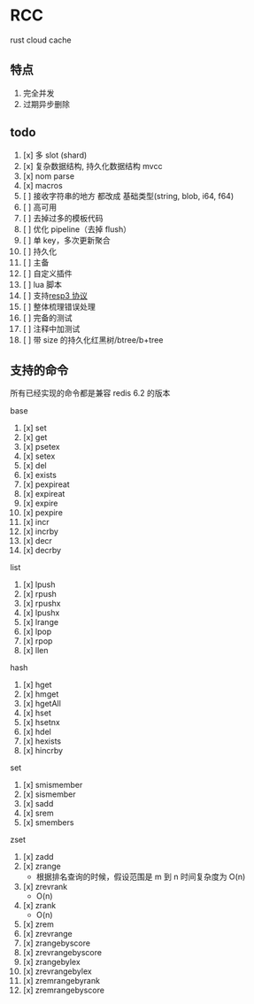 # RCC

rust cloud cache

## 特点

1. 完全并发
1. 过期异步删除

## todo

1. [x] 多 slot (shard)
1. [x] 复杂数据结构, 持久化数据结构 mvcc
1. [x] nom parse
1. [x] macros
1. [ ] 接收字符串的地方 都改成 基础类型(string, blob, i64, f64)
1. [ ] 高可用
1. [ ] 去掉过多的模板代码
1. [ ] 优化 pipeline（去掉 flush）
1. [ ] 单 key，多次更新聚合
1. [ ] 持久化
1. [ ] 主备
1. [ ] 自定义插件
1. [ ] lua 脚本
1. [ ] 支持[resp3 协议](https://www.zeekling.cn/articles/2021/01/10/1610263628832.html)
1. [ ] 整体梳理错误处理
1. [ ] 完备的测试
1. [ ] 注释中加测试
1. [ ] 带 size 的持久化红黑树/btree/b+tree

## 支持的命令

所有已经实现的命令都是兼容 redis 6.2 的版本

base

1. [x] set
1. [x] get
1. [x] psetex
1. [x] setex
1. [x] del
1. [x] exists
1. [x] pexpireat
1. [x] expireat
1. [x] expire
1. [x] pexpire
1. [x] incr
1. [x] incrby
1. [x] decr
1. [x] decrby

list

1. [x] lpush
1. [x] rpush
1. [x] rpushx
1. [x] lpushx
1. [x] lrange
1. [x] lpop
1. [x] rpop
1. [x] llen

hash

1. [x] hget
1. [x] hmget
1. [x] hgetAll
1. [x] hset
1. [x] hsetnx
1. [x] hdel
1. [x] hexists
1. [x] hincrby

set

1. [x] smismember
1. [x] sismember
1. [x] sadd
1. [x] srem
1. [x] smembers

zset

1. [x] zadd
1. [x] zrange
   - 根据排名查询的时候，假设范围是 m 到 n 时间复杂度为 O(n)
1. [x] zrevrank
   - O(n)
1. [x] zrank
   - O(n)
1. [x] zrem
1. [x] zrevrange
1. [x] zrangebyscore
1. [x] zrevrangebyscore
1. [x] zrangebylex
1. [x] zrevrangebylex
1. [x] zremrangebyrank
1. [x] zremrangebyscore
